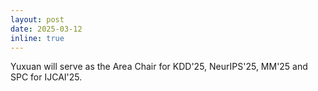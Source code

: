 ```yaml
---
layout: post
date: 2025-03-12
inline: true
---
```

Yuxuan will serve as the Area Chair for KDD'25, NeurIPS'25, MM'25 and SPC for IJCAI'25.